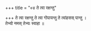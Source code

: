 +++
title = "०४ ते त्वा रक्षन्तु"

+++
ते त्वा रक्षन्तु ते त्वा गोपायन्तु ते त्वांहसस् पान्तु ।  
तेभ्यो नमस् तेभ्यः स्वाहा ॥